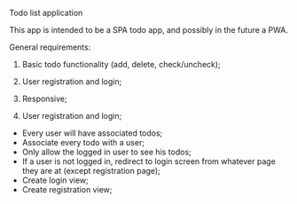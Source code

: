 Todo list application

This app is intended to be a SPA todo app, and possibly in the future a PWA.

General requirements:
1. Basic todo functionality (add, delete, check/uncheck);
2. User registration and login;
3. Responsive;

2. User registration and login;
  - Every user will have associated todos;
  - Associate every todo with a user;
  - Only allow the logged in user to see his todos;
  - If a user is not logged in, redirect to login screen from whatever page they are at (except registration page);
  - Create login view;
  - Create registration view;

  


